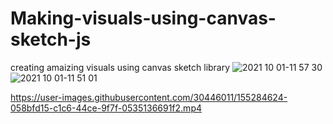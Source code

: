 # Making-visuals-using-canvas-sketch-js
creating amaizing visuals using canvas sketch library
![2021 10 01-11 57 30](https://user-images.githubusercontent.com/30446011/155284577-bf61ac5a-8c38-41fc-985a-5220808f6d98.png)
![2021 10 01-11 51 01](https://user-images.githubusercontent.com/30446011/155284589-a6981c07-ecac-4ec2-9764-3f6a2cf68a47.png)


https://user-images.githubusercontent.com/30446011/155284624-058bfd15-c1c6-44ce-9f7f-0535136691f2.mp4

